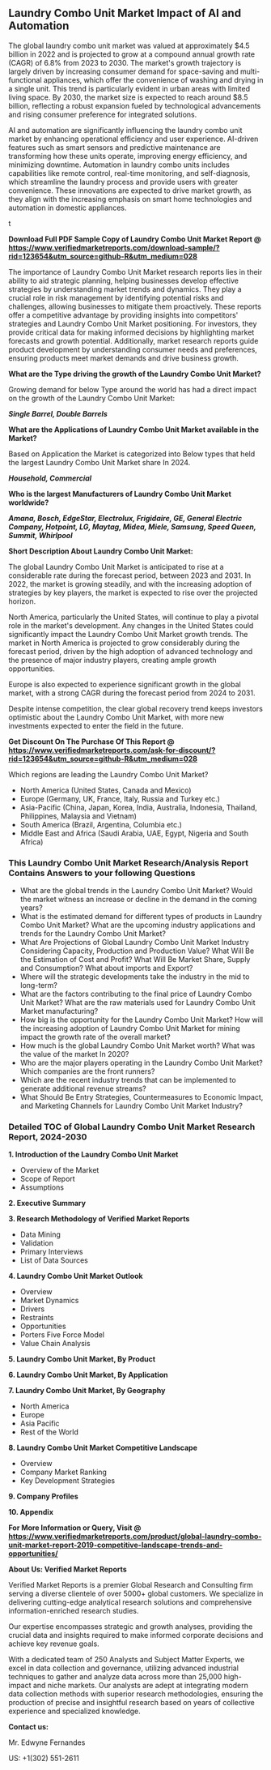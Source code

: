<h2>Laundry Combo Unit Market Impact of AI and Automation</h2><p>The global laundry combo unit market was valued at approximately $4.5 billion in 2022 and is projected to grow at a compound annual growth rate (CAGR) of 6.8% from 2023 to 2030. The market's growth trajectory is largely driven by increasing consumer demand for space-saving and multi-functional appliances, which offer the convenience of washing and drying in a single unit. This trend is particularly evident in urban areas with limited living space. By 2030, the market size is expected to reach around $8.5 billion, reflecting a robust expansion fueled by technological advancements and rising consumer preference for integrated solutions.</p><p>AI and automation are significantly influencing the laundry combo unit market by enhancing operational efficiency and user experience. AI-driven features such as smart sensors and predictive maintenance are transforming how these units operate, improving energy efficiency, and minimizing downtime. Automation in laundry combo units includes capabilities like remote control, real-time monitoring, and self-diagnosis, which streamline the laundry process and provide users with greater convenience. These innovations are expected to drive market growth, as they align with the increasing emphasis on smart home technologies and automation in domestic appliances.</p>t</p><p id="" class=""><strong>Download Full PDF Sample Copy of Laundry Combo Unit Market Report @ <a href="https://www.verifiedmarketreports.com/download-sample/?rid=123654&utm_source=github-R&utm_medium=028" target="_blank">https://www.verifiedmarketreports.com/download-sample/?rid=123654&utm_source=github-R&utm_medium=028</a></strong></p><p>The importance of&nbsp;Laundry Combo Unit Market research reports lies in their ability to aid strategic planning, helping businesses develop effective strategies by understanding market trends and dynamics. They play a crucial role in risk management by identifying potential risks and challenges, allowing businesses to mitigate them proactively. These reports offer a competitive advantage by providing insights into competitors' strategies and Laundry Combo Unit Market positioning. For investors, they provide critical data for making informed decisions by highlighting market forecasts and growth potential. Additionally, market research reports guide product development by understanding consumer needs and preferences, ensuring products meet market demands and drive business growth.</p><p><strong>What are the&nbsp;Type driving the growth of the Laundry Combo Unit Market?</strong></p><p id="" class="">Growing demand for below Type around the world has had a direct impact on the growth of the Laundry Combo Unit Market:</p><em><strong>Single Barrel, Double Barrels</strong></em></p><strong>What are the&nbsp;Applications&nbsp;of Laundry Combo Unit Market available in the Market?</strong></p><p id="" class="">Based on Application the Market is categorized into Below types that held the largest Laundry Combo Unit Market share In 2024.</p><em><strong>Household, Commercial </strong></em></p><strong>Who is the largest Manufacturers of Laundry Combo Unit Market worldwide?</strong></p><p><em><strong>Amana, Bosch, EdgeStar, Electrolux, Frigidaire, GE, General Electric Company, Hotpoint, LG, Maytag, Midea, Miele, Samsung, Speed Queen, Summit, Whirlpool</strong></em></p><p id="" class=""><strong>Short Description About Laundry Combo Unit Market:</strong></p><p>The global Laundry Combo Unit Market is anticipated to rise at a considerable rate during the forecast period, between 2023 and 2031. In 2022, the market is growing steadily, and with the increasing adoption of strategies by key players, the market is expected to rise over the projected horizon.</p><p>North America, particularly the United States, will continue to play a pivotal role in the market's development. Any changes in the United States could significantly impact the Laundry Combo Unit Market growth trends. The market in North America is projected to grow considerably during the forecast period, driven by the high adoption of advanced technology and the presence of major industry players, creating ample growth opportunities.</p><p>Europe is also expected to experience significant growth in the global market, with a strong CAGR during the forecast period from 2024 to 2031.</p><p>Despite intense competition, the clear global recovery trend keeps investors optimistic about the Laundry Combo Unit Market, with more new investments expected to enter the field in the future.</p><p id="" class=""><strong>Get Discount On The Purchase Of This Report @ <a href="https://www.verifiedmarketreports.com/ask-for-discount/?rid=123654&utm_source=github-R&utm_medium=028" target="_blank">https://www.verifiedmarketreports.com/ask-for-discount/?rid=123654&utm_source=github-R&utm_medium=028</a></strong></p>Which regions are leading the Laundry Combo Unit Market?</p><ul><li>North America (United States, Canada and Mexico)</li><li>Europe (Germany, UK, France, Italy, Russia and Turkey etc.)</li><li>Asia-Pacific (China, Japan, Korea, India, Australia, Indonesia, Thailand, Philippines, Malaysia and Vietnam)</li><li>South America (Brazil, Argentina, Columbia etc.)</li><li>Middle East and Africa (Saudi Arabia, UAE, Egypt, Nigeria and South Africa)</li></ul><h3 id="" class="">This Laundry Combo Unit Market Research/Analysis Report Contains Answers to your following Questions</h3><ul><li>What are the global trends in the Laundry Combo Unit Market? Would the market witness an increase or decline in the demand in the coming years?</li><li>What is the estimated demand for different types of products in Laundry Combo Unit Market? What are the upcoming industry applications and trends for the Laundry Combo Unit Market?</li><li>What Are Projections of Global Laundry Combo Unit Market Industry Considering Capacity, Production and Production Value? What Will Be the Estimation of Cost and Profit? What Will Be Market Share, Supply and Consumption? What about imports and Export?</li><li>Where will the strategic developments take the industry in the mid to long-term?</li><li>What are the factors contributing to the final price of Laundry Combo Unit Market? What are the raw materials used for Laundry Combo Unit Market manufacturing?</li><li>How big is the opportunity for the Laundry Combo Unit Market? How will the increasing adoption of Laundry Combo Unit Market for mining impact the growth rate of the overall market?</li><li>How much is the global Laundry Combo Unit Market worth? What was the value of the market In 2020?</li><li>Who are the major players operating in the Laundry Combo Unit Market? Which companies are the front runners?</li><li>Which are the recent industry trends that can be implemented to generate additional revenue streams?</li><li>What Should Be Entry Strategies, Countermeasures to Economic Impact, and Marketing Channels for Laundry Combo Unit Market Industry?</li></ul><h3 id="" class="">Detailed TOC of Global Laundry Combo Unit Market Research Report, 2024-2030</h3><p id="" class=""><strong>1. Introduction of the Laundry Combo Unit Market</strong></p><ul><li>Overview of the Market</li><li>Scope of Report</li><li>Assumptions</li></ul><p id="" class=""><strong>2. Executive Summary</strong></p><p id="" class=""><strong>3. Research Methodology of Verified Market Reports</strong></p><ul><li>Data Mining</li><li>Validation</li><li>Primary Interviews</li><li>List of Data Sources</li></ul><p id="" class=""><strong>4. Laundry Combo Unit Market Outlook</strong></p><ul><li>Overview</li><li>Market Dynamics</li><li>Drivers</li><li>Restraints</li><li>Opportunities</li><li>Porters Five Force Model</li><li>Value Chain Analysis</li></ul><p id="" class=""><strong>5. Laundry Combo Unit Market, By Product</strong></p><p id="" class=""><strong>6. Laundry Combo Unit Market, By Application</strong></p><p id="" class=""><strong>7. Laundry Combo Unit Market, By Geography</strong></p><ul><li>North America</li><li>Europe</li><li>Asia Pacific</li><li>Rest of the World</li></ul><p id="" class=""><strong>8. Laundry Combo Unit Market Competitive Landscape</strong></p><ul><li>Overview</li><li>Company Market Ranking</li><li>Key Development Strategies</li></ul><p id="" class=""><strong>9. Company Profiles</strong></p><p id="" class=""><strong>10. Appendix</strong></p><p id="" class=""><strong>For More Information or Query, Visit @ <a href="https://www.verifiedmarketreports.com/product/global-laundry-combo-unit-market-report-2019-competitive-landscape-trends-and-opportunities/" target="_blank">https://www.verifiedmarketreports.com/product/global-laundry-combo-unit-market-report-2019-competitive-landscape-trends-and-opportunities/</a></strong></p><p id="" class=""><strong>About Us: Verified Market Reports</strong></p><p id="" class="">Verified Market Reports is a premier Global Research and Consulting firm serving a diverse clientele of over 5000+ global customers. We specialize in delivering cutting-edge analytical research solutions and comprehensive information-enriched research studies.</p><p id="" class="">Our expertise encompasses strategic and growth analyses, providing the crucial data and insights required to make informed corporate decisions and achieve key revenue goals.</p><p id="" class="">With a dedicated team of 250 Analysts and Subject Matter Experts, we excel in data collection and governance, utilizing advanced industrial techniques to gather and analyze data across more than 25,000 high-impact and niche markets. Our analysts are adept at integrating modern data collection methods with superior research methodologies, ensuring the production of precise and insightful research based on years of collective experience and specialized knowledge.</p><p id="" class=""><strong>Contact us:</strong></p><p id="" class="">Mr. Edwyne Fernandes</p><p id="" class="">US: +1(302) 551-2611</p>